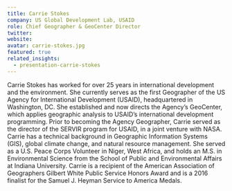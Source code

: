 ```yaml
---
title: Carrie Stokes
company: US Global Development Lab, USAID
role: Chief Geographer & GeoCenter Director
twitter:
website: 
avatar: carrie-stokes.jpg
featured: true
related_insights:
  - presentation-carrie-stokes
---
```

Carrie Stokes has worked for over 25 years in international development and the environment. She currently serves as the first Geographer of the US Agency for International Development (USAID), headquartered in Washington, DC. She established and now directs the Agency’s GeoCenter, which applies geographic analysis to USAID’s international development programming. Prior to becoming the Agency Geographer, Carrie served as the director of the SERVIR program for USAID, in a joint venture with NASA. Carrie has a technical background in Geographic Information Systems (GIS), global climate change, and natural resource management. She served as a U.S. Peace Corps Volunteer in Niger, West Africa, and holds an M.S. in Environmental Science from the School of Public and Environmental Affairs at Indiana University. Carrie is a recipient of the American Association of Geographers Gilbert White Public Service Honors Award and is a 2016 finalist for the Samuel J. Heyman Service to America Medals.
